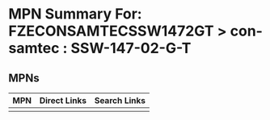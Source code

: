 



# MPN Summary For: FZECONSAMTECSSW1472GT > con-samtec : SSW-147-02-G-T

## MPNs
  

|MPN|Direct Links|Search Links|
| :--- | :--- | :--- |
||||
